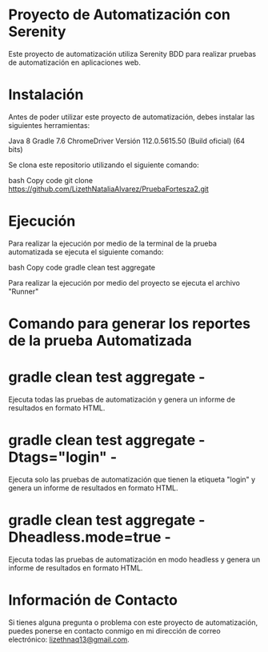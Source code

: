# Proyecto de Automatización con Serenity
Este proyecto de automatización utiliza Serenity BDD para realizar pruebas de automatización en aplicaciones web.

# Instalación
Antes de poder utilizar este proyecto de automatización, debes instalar las siguientes herramientas:

Java 8 
Gradle 7.6
ChromeDriver Versión 112.0.5615.50 (Build oficial) (64 bits)

Se clona este repositorio utilizando el siguiente comando:

bash
Copy code
git clone https://github.com/LizethNataliaAlvarez/PruebaFortesza2.git

# Ejecución
Para  realizar la ejecución por medio de la terminal de la prueba automatizada se ejecuta el siguiente comando:

bash
Copy code
gradle clean test aggregate

Para realizar la ejecución por medio del proyecto se ejecuta el archivo "Runner"


# Comando para generar los reportes de la prueba Automatizada

# gradle clean test aggregate - 
Ejecuta todas las pruebas de automatización y genera un informe de resultados en formato HTML.

# gradle clean test aggregate -Dtags="login" - 
Ejecuta solo las pruebas de automatización que tienen la etiqueta "login" y genera un informe de resultados en formato HTML.

# gradle clean test aggregate -Dheadless.mode=true - 
Ejecuta todas las pruebas de automatización en modo headless y genera un informe de resultados en formato HTML.

# Información de Contacto
Si tienes alguna pregunta o problema con este proyecto de automatización, puedes ponerse en contacto conmigo en mi dirección de correo electrónico: lizethnaq13@gmail.com.
